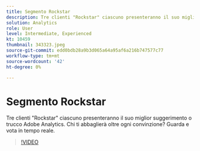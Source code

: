 ```yaml
---
title: Segmento Rockstar
description: Tre clienti "Rockstar" ciascuno presenteranno il suo miglior suggerimento o trucco Adobe Analytics.
solution: Analytics
role: User
level: Intermediate, Experienced
kt: 10459
thumbnail: 343323.jpeg
source-git-commit: edd0bdb28a9b3d065a64a95af6a216b747577c77
workflow-type: tm+mt
source-wordcount: '42'
ht-degree: 0%

---
```


# Segmento Rockstar

Tre clienti &quot;Rockstar&quot; ciascuno presenteranno il suo miglior suggerimento o trucco Adobe Analytics. Chi ti abbaglierà oltre ogni convinzione? Guarda e vota in tempo reale.

>[!VIDEO](https://video.tv.adobe.com/v/343323/?quality=12&learn=on)
